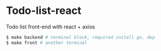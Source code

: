 # Todo-list-react

Todo list front-end with react + axios

```bash
$ make backend # terminal block, required install go, dep
$ make front # another terminal
```

